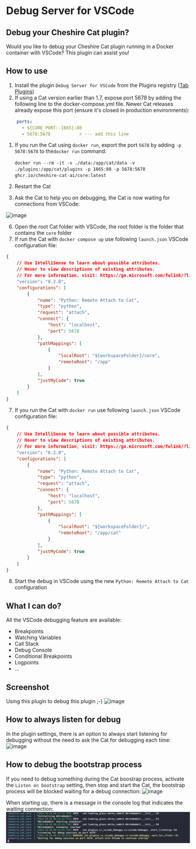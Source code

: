 # Debug Server for VSCode

## Debug your Cheshire Cat plugin?
Would you like to debug your Cheshire Cat plugin running in a Docker container with VSCode? This plugin can assist you!

## How to use
1. Install the plugin `Debug Server for VSCode` from the Plugins registry ([Tab Plugins](http://localhost:1865/admin/plugins))
1. If using a Cat version earlier than 1.7, expose port 5678 by adding the following line to the docker-compose.yml file. Newer Cat releases already expose this port (ensure it's closed in production environments):
```yml
    ports:
      - ${CORE_PORT:-1865}:80
      - 5678:5678           < --- add this line
```
1. If you run the Cat using `docker run`, export the port `5678` by adding `-p 5678:5678` to the`docker run` command:
   
   `docker run --rm -it -v ./data:/app/cat/data -v ./plugins:/app/cat/plugins -p 1865:80 -p 5678:5678 ghcr.io/cheshire-cat-ai/core:latest`
3. Restart the Cat
1. Ask the Cat to help you on debugging, the Cat is now waiting for connections from VSCode:

![image](https://github.com/sambarza/cc-vscode-debugpy/assets/3630051/8c8c12e9-3cff-477a-860d-2b0fc943163e)

6. Open the root Cat folder with VSCode, the root folder is the folder that contains the `core` folder
7. If run the Cat with `docker compose up` use following `launch.json` VSCode configuration file:
```json
{
    // Use IntelliSense to learn about possible attributes.
    // Hover to view descriptions of existing attributes.
    // For more information, visit: https://go.microsoft.com/fwlink/?linkid=830387
    "version": "0.2.0",
    "configurations": [
        {
            "name": "Python: Remote Attach to Cat",
            "type": "python",
            "request": "attach",
            "connect": {
                "host": "localhost",
                "port": 5678
            },
            "pathMappings": [
                {
                    "localRoot": "${workspaceFolder}/core",
                    "remoteRoot": "/app"
                }
            ],
            "justMyCode": true
        }
    ]
}
```
7. If you run the Cat with `docker run` use following `launch.json` VSCode configuration file:
```json
{
    // Use IntelliSense to learn about possible attributes.
    // Hover to view descriptions of existing attributes.
    // For more information, visit: https://go.microsoft.com/fwlink/?linkid=830387
    "version": "0.2.0",
    "configurations": [
        {
            "name": "Python: Remote Attach to Cat",
            "type": "python",
            "request": "attach",
            "connect": {
                "host": "localhost",
                "port": 5678
            },
            "pathMappings": [
                {
                    "localRoot": "${workspaceFolder}/",
                    "remoteRoot": "/app/cat"
                }
            ],
            "justMyCode": true
        }
    ]
}
```
8. Start the debug in VSCode using the new `Python: Remote Attach to Cat` configuration

## What I can do?
All the VSCode debugging feature are available:
- Breakpoints
- Watching Variables
- Call Stack
- Debug Console
- Conditional Breakpoints
- Logpoints
- ...

## Screenshot
Using this plugin to debug this plugin ;-)
![image](https://github.com/sambarza/cc-vscode-debugpy/assets/3630051/73b2dfe8-5fdb-4997-b41d-5c3499b99e39)

## How to always listen for debug
In the plugin settings, there is an option to always start listening for debugging without the need to ask the Cat for debugging each time:
![image](https://github.com/sambarza/cc-vscode-debugpy/assets/3630051/b4fe1c0e-7b9b-401b-9ab2-61cf6b5c2ce9)

## How to debug the bootstrap process
If you need to debug something during the Cat boostrap process, activate the `Listen on bootstrap` setting, then stop and start the Cat, the bootstrap process will be blocked waiting for a debug connection:
![image](https://github.com/sambarza/cc-vscode-debugpy/assets/3630051/d936f939-8393-4fd7-82da-077086d0c04c)

When starting up, there is a message in the console log that indicates the waiting connection:
![alt text](waiting_connection.png)